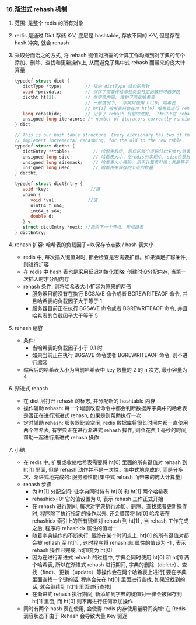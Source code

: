 ### 16.渐进式 rehash 机制

1. 范围: 是整个 redis 的所有对象
2. redis 是通过 Dict 存储 K-V, 底层是 hashtable, 存放不同的 K-V, 但是存在 hash 冲突, 就会 rehash
3. 采取分而治之的方式, 将 rehash 键值对所需的计算工作均摊到对字典的每个添加、删除、查找和更新操作上, 从而避免了集中式 rehash 而带来的庞大计算量

   ```c#
   typedef struct dict {
      dictType *type;         // 指向 dictType 结构的指针
      void *privdata;         // 保存了需要传给那些类型特定函数的可选参数
      dictht ht[2];           // 在字典内部, 维护了两张哈希表
                              // 一般情况下,  字典只使用 ht[0] 哈希表
                              // ht[1] 哈希表只会在对 ht[0] 哈希表进行 rehash 时使用
      long rehashidx;         // 记录了 rehash 目前的进度, -1标识不在 rehash
      unsigned long iterators; /* number of iterators currently running */
   } dict;

   // This is our hash table structure. Every dictionary has two of this as we
   // implement incremental rehashing, for the old to the new table.
   typedef struct dictht {
      dictEntry **table;         // 哈希表数组, 数组的每个项是dictEntry链表的头结点指针
      unsigned long size;        // 哈希表大小；在redis的实现中, size也是触发扩容的阈值
      unsigned long sizemask;    // 哈希表大小掩码, 用于计算索引值；总是等于 size-1 ；
      unsigned long used;        // 哈希表中保存的节点的数量
   } dictht;

   typedef struct dictEntry {
      void *key;                //键
      union {
         void *val;            //值
         uint64_t u64;
         int64_t s64;
         double d;
      } v;
      struct dictEntry *next; //指向下一个节点, 形成链表
   } dictEntry;
   ```

4. rehash 扩容: 哈希表的负载因子=以保存节点数 / hash 表大小

   - redis 中, 每次插入键值对时, 都会检查是否需要扩容。如果满足扩容条件, 则进行扩容
   - 在 redis 中 hash 表也是采用延迟初始化策略: 创建时没分配内存, 当第一次插入时才分配内存
   - rehash 条件: 则将哈希表大小扩容为原来的两倍
     - 服务器目前没有在执行 BGSAVE 命令或者 BGREWRITEAOF 命令, 并且哈希表的负载因子大于等于 1
     - 服务器目前正在执行 BGSAVE 命令或者 BGREWRITEAOF 命令, 并且哈希表的负载因子大于等于 5

5. rehash 缩容

   - 条件:
     - 当哈希表的负载因子小于 0.1 时
     - 如果当前正在执行 BGSAVE 命令或者 BGREWRITEAOF 命令, 则不进行缩容
   - 缩容后的哈希表大小为当前哈希表中 key 数量的 2 的 n 次方, 最小容量为 4

6. 渐进式 rehash

   - 在 dict 层打开 rehash 的标志, 并分配新的 hashtable 内存
   - 操作辅助 rehash: 每一个增删改查命令中都会判断数据库字典中的哈希表是否正在进行渐进式 rehash, 如果是则帮助执行一次
   - 定时辅助 rehash: 服务器比较空闲, redis 数据库将很长时间内都一直使用两个哈希表, 有字典正在进行渐进式 rehash 操作, 则会花费 1 毫秒的时间, 帮助一起进行渐进式 rehash 操作

7. 小结

   - 在 redis 中, 扩展或收缩哈希表需要将 ht[0] 里面的所有键值对 rehash 到 ht[1] 里面, 但是 rehash 动作并不是一次性、集中式地完成的, 而是分多次、渐进式地完成的: 服务器性能[集中式 rehash 而带来的庞大计算量]
   - rehash 步骤
     - 为 ht[1] 分配空间: 让字典同时持有 ht[0] 和 ht[1] 两个哈希表
     - rehashidx=0: 它的值设置为 0, 表示 rehash 工作正式开始
     - 在 rehash 进行期间, 每次对字典执行添加、删除、查找或者更新操作时, 程序除了执行指定的操作以外, 还会顺带将 ht[0] 哈希表在 rehashidx 索引上的所有键值对 rehash 到 ht[1] , 当 rehash 工作完成之后, 程序将 rehashidx 属性的值增一
     - 随着字典操作的不断执行, 最终在某个时间点上, ht[0] 的所有键值对都会被 rehash 至 ht[1] , 这时程序将 rehashidx 属性的值设为 -1 , 表示 rehash 操作已完成, ht[1]变为 ht[0]
     - 因为在进行渐进式 rehash 的过程中, 字典会同时使用 ht[0] 和 ht[1] 两个哈希表, 所以在渐进式 rehash 进行期间, 字典的删除（delete）、查找（find）、更新（update）等操作会在两个哈希表上进行[ 要在字典里面查找一个键的话, 程序会先在 ht[0] 里面进行查找, 如果没找到的话, 就会继续到 ht[1] 里面进行查找]
     - 在渐进式 rehash 执行期间, 新添加到字典的键值对一律会被保存到 ht[1] 里面, 而 ht[0] 则不再进行任何添加操作
   - 同时有两个 hash 表在使用, 会使得 redis 内存使用量瞬间突增: 在 Redis 满容状态下由于 Rehash 会导致大量 Key 驱逐
